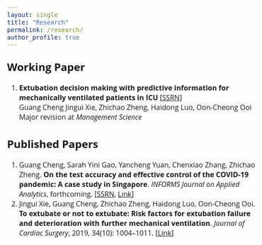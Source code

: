 ```yaml
---
layout: single
title: "Research"
permalink: /research/
author_profile: true
---
```


<style>
@import url('https://fonts.googleapis.com/css2?family=Open+Sans&display=swap');
</style>
<!-- <body style="font-family: sans-serif; font-size: 9pt;"> -->
<body style="font-family: Open Sans; font-style: light; font-size: 12pt;">



<h2 style="margin-top: 1em;">Working Paper</h2>
<ol style="margin-top: 0em; margin-bottom: 1.2em;">
	<li><b>Extubation decision making with predictive information for mechanically ventilated patients in ICU</b> [<a href="https://ssrn.com/abstract=3397530" target="_blank">SSRN</a>]<br>
	Guang Cheng Jingui Xie, Zhichao Zheng, Haidong Luo, Oon-Cheong Ooi<br>
	Major revision at <i>Management Science</i></li>
</ol>

<h2>Published Papers</h2>
<ol style="margin-top: 0em; margin-bottom: 1.2em;">
	<li>Guang Cheng, Sarah Yini Gao, Yancheng Yuan, Chenxiao Zhang, Zhichao Zheng. <b>On the test accuracy and effective control of the COVID-19 pandemic: A case study in Singapore</b>. <i>INFORMS Journal on Applied Analytics</i>, forthcoming. [<a href="https://ssrn.com/abstract=3955828" target="_blank">SSRN</a>, <a href="https://pubsonline.informs.org/doi/abs/10.1287/inte.2022.1117" target="_blank">Link</a>]</li>
	<!--  -->
	<li>Jingui Xie, Guang Cheng, Zhichao Zheng, Haidong Luo, Oon-Cheong Ooi. <b>To extubate or not to extubate: Risk factors for extubation failure and deterioration with further mechanical ventilation</b>. <i>Journal of Cardiac Surgery</i>, 2019, 34(10): 1004–1011. [<a href="https://onlinelibrary.wiley.com/doi/abs/10.1111/jocs.14189" target="_blank">Link</a>]</li>
</ol>

</body>